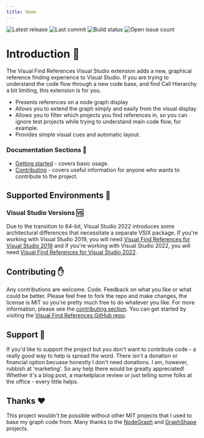 ```yaml
---
title: Home
---
```

![Latest release](https://img.shields.io/github/v/release/mattwhitfield/VisualFindReferences?color=00A000) ![Last commit](https://img.shields.io/github/last-commit/mattwhitfield/VisualFindReferences?color=00A000) ![Build status](https://img.shields.io/github/workflow/status/mattwhitfield/VisualFindReferences/Extension%20build) ![Open issue count](https://img.shields.io/github/issues/mattwhitfield/VisualFindReferences)

# Introduction 👀
The Visual Find References Visual Studio extension adds a new, graphical reference finding experience to Visual Studio. If you are trying to understand the code flow through a new code base, and find Call Hierarchy a bit limiting, this extension is for you.

* Presents references on a node graph display
* Allows you to extend the graph simply and easily from the visual display
* Allows you to filter which projects you find references in, so you can ignore test projects while trying to understand main code flow, for example.
* Provides simple visual cues and automatic layout.

### Documentation Sections 📖

* [Getting started](gettingstarted.md) - covers basic usage.
* [Contributing](contributing.md) - covers useful information for anyone who wants to contribute to the project.

## Supported Environments 🌳

### Visual Studio Versions 🆚
Due to the transition to 64-bit, Visual Studio 2022 introduces some architectural differences that necessitate a separate VSIX package. If you're working with Visual Studio 2019, you will need [Visual Find References for Visual Studio 2019](https://marketplace.visualstudio.com/items?itemName=MattWhitfield.VisualFindReferences) and if you're working with Visual Studio 2022, you will need [Visual Find References for Visual Studio 2022](https://marketplace.visualstudio.com/items?itemName=MattWhitfield.VisualFindReferencesVS2022).

## Contributing ✋

Any contributions are welcome. Code. Feedback on what you like or what could be better. Please feel free to fork the repo and make changes, the license is MIT so you're pretty much free to do whatever you like. For more information, please see the [contributing section](contributing.md). You can get started by visiting the [Visual Find References GitHub repo](https://github.com/mattwhitfield/VisualFindReferences).

## Support 🤝

If you'd like to support the project but you don't want to contribute code - a really good way to help is spread the word. There isn't a donation or financial option becuase honestly I don't need donations. I am, however, rubbish at 'marketing'. So any help there would be greatly appreciated! Whether it's a blog post, a marketplace review or just telling some folks at the office - every little helps.

## Thanks ❤

This project wouldn't be possible without other MIT projects that I used to base my graph code from. Many thanks to the [NodeGraph](https://github.com/lifeisforu/NodeGraph) and [GraphShape](https://github.com/KeRNeLith/GraphShape) projects.